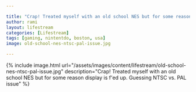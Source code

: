 ```yaml
---

title: "Crap! Treated myself with an old school NES but for some reason display is f'ed up. Guessing NTSC vs. PAL issue"
author: rami
layout: lifestream 
categories: [Lifestream]
tags: [gaming, nintentdo, boston, usa]
image: old-school-nes-ntsc-pal-issue.jpg

---
```


{% include image.html url="/assets/images/content/lifestream/old-school-nes-ntsc-pal-issue.jpg" description="Crap! Treated myself with an old school NES but for some reason display is f'ed up. Guessing NTSC vs. PAL issue" %}
